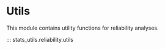 # Utils

This module contains utility functions for reliability analyses.

::: stats_utils.reliability.utils
